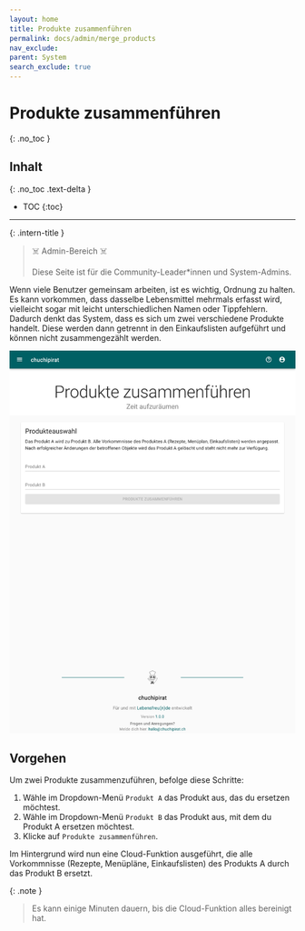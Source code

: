 ```yaml
---
layout: home
title: Produkte zusammenführen
permalink: docs/admin/merge_products
nav_exclude: 
parent: System
search_exclude: true
---
```

# Produkte zusammenführen
{: .no_toc }

## Inhalt
{: .no_toc .text-delta }

- TOC
{:toc}

---

{: .intern-title }

> ☠️ Admin-Bereich ☠️
>
>Diese Seite ist für die Community-Leader\*innen und System-Admins.


Wenn viele Benutzer gemeinsam arbeiten, ist es wichtig, Ordnung zu halten. Es kann vorkommen, dass dasselbe Lebensmittel mehrmals erfasst wird, vielleicht sogar mit leicht unterschiedlichen Namen oder Tippfehlern. Dadurch denkt das System, dass es sich um zwei verschiedene Produkte handelt. Diese werden dann getrennt in den Einkaufslisten aufgeführt und können nicht zusammengezählt werden.

![Produkte zusammenführen](https://github.com/chuchipirat/chuchipirat.github.io/blob/main/docs/admin/_images/merge_products.png?raw=true)

## Vorgehen

Um zwei Produkte zusammenzuführen, befolge diese Schritte:

1. Wähle im Dropdown-Menü `Produkt A` das Produkt aus, das du ersetzen möchtest.
2. Wähle im Dropdown-Menü `Produkt B` das Produkt aus, mit dem du Produkt A ersetzen möchtest.
3. Klicke auf `Produkte zusammenführen`.

Im Hintergrund wird nun eine Cloud-Funktion ausgeführt, die alle Vorkommnisse (Rezepte, Menüpläne, Einkaufslisten) des Produkts A durch das Produkt B ersetzt.

{: .note }  

> Es kann einige Minuten dauern, bis die Cloud-Funktion alles bereinigt hat.